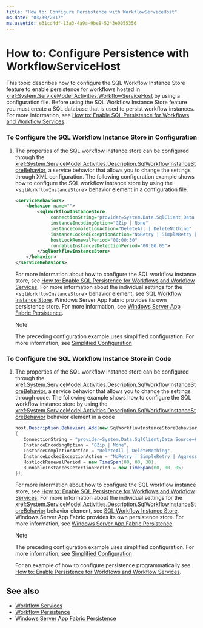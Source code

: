 ```yaml
---
title: "How to: Configure Persistence with WorkflowServiceHost"
ms.date: "03/30/2017"
ms.assetid: e31cd4df-13a3-4a9a-9be8-5243e0055356
---
```

# How to: Configure Persistence with WorkflowServiceHost
This topic describes how to configure the SQL Workflow Instance Store feature to enable persistence for workflows hosted in <xref:System.ServiceModel.Activities.WorkflowServiceHost> by using a configuration file. Before using the SQL Workflow Instance Store feature you must create a SQL database that is used to persist workflow instances. For more information, see [How to: Enable SQL Persistence for Workflows and Workflow Services](../../windows-workflow-foundation/how-to-enable-sql-persistence-for-workflows-and-workflow-services.md).  
  
### To Configure the SQL Workflow Instance Store in Configuration  
  
1. The properties of the SQL workflow instance store can be configured through the <xref:System.ServiceModel.Activities.Description.SqlWorkflowInstanceStoreBehavior>, a service behavior that allows you to change the settings through XML configuration. The following configuration example shows how to configure the SQL workflow instance store by using the <`sqlWorkflowInstanceStore`> behavior element in a configuration file.  
  
    ```xml  
    <serviceBehaviors>  
        <behavior name="">  
            <sqlWorkflowInstanceStore
                 connectionString="provider=System.Data.SqlClient;Data Source=(local);Initial Catalog=DefaultPersistenceProviderDb;Integrated Security=True;Async=true"  
                 instanceEncodingOption="GZip | None"  
                 instanceCompletionAction="DeleteAll | DeleteNothing"  
                 instanceLockedExceptionAction="NoRetry | SimpleRetry | AggressiveRetry"  
                 hostLockRenewalPeriod="00:00:30"
                 runnableInstancesDetectionPeriod="00:00:05">  
            </sqlWorkflowInstanceStore>  
        </behavior>  
    </serviceBehaviors>  
    ```  
  
     For more information about how to configure the SQL workflow instance store, see [How to: Enable SQL Persistence for Workflows and Workflow Services](../../windows-workflow-foundation/how-to-enable-sql-persistence-for-workflows-and-workflow-services.md). For more information about the individual settings for the <`sqlWorkflowInstanceStore`> behavior element, see [SQL Workflow Instance Store](../../windows-workflow-foundation/sql-workflow-instance-store.md). Windows Server App Fabric provides its own persistence store. For more information, see [Windows Server App Fabric Persistence](/previous-versions/appfabric/ee677272(v=azure.10)).  
  
    > [!NOTE]
    > The preceding configuration example uses simplified configuration. For more information, see [Simplified Configuration](../simplified-configuration.md)  
  
### To Configure the SQL Workflow Instance Store in Code  
  
1. The properties of the SQL workflow instance store can be configured through the <xref:System.ServiceModel.Activities.Description.SqlWorkflowInstanceStoreBehavior>, a service behavior that allows you to change the settings through code. The following example shows how to configure the SQL workflow instance store by using the <xref:System.ServiceModel.Activities.Description.SqlWorkflowInstanceStoreBehavior> behavior element in a code  
  
    ```csharp  
    host.Description.Behaviors.Add(new SqlWorkflowInstanceStoreBehavior  
    {  
       ConnectionString = "provider=System.Data.SqlClient;Data Source=(local);Initial Catalog=DefaultPersistenceProviderDb;Integrated Security=True;Async=true",  
       InstanceEncodingOption = "GZip | None",  
       InstanceCompletionAction = "DeleteAll | DeleteNothing",  
       InstanceLockedExceptionAction = "NoRetry | SimpleRetry | AggressiveRetry",  
       HostLockRenewalPeriod = new TimeSpan(00, 00, 30),  
       RunnableInstancesDetectionPeriod = new TimeSpan(00, 00, 05)  
    });  
    ```  
  
     For more information about how to configure the SQL workflow instance store, see [How to: Enable SQL Persistence for Workflows and Workflow Services](../../windows-workflow-foundation/how-to-enable-sql-persistence-for-workflows-and-workflow-services.md). For more information about the individual settings for the <xref:System.ServiceModel.Activities.Description.SqlWorkflowInstanceStoreBehavior> behavior element, see [SQL Workflow Instance Store](../../windows-workflow-foundation/sql-workflow-instance-store.md). Windows Server App Fabric provides its own persistence store. For more information, see [Windows Server App Fabric Persistence](/previous-versions/appfabric/ee677272(v=azure.10)).  
  
    > [!NOTE]
    > The preceding configuration example uses simplified configuration. For more information, see [Simplified Configuration](../simplified-configuration.md)  
  
     For an example of how to configure persistence programmatically see [How to: Enable Persistence for Workflows and Workflow Services](../../windows-workflow-foundation/how-to-enable-persistence-for-workflows-and-workflow-services.md).  
  
## See also

- [Workflow Services](workflow-services.md)
- [Workflow Persistence](../../windows-workflow-foundation/workflow-persistence.md)
- [Windows Server App Fabric Persistence](/previous-versions/appfabric/ee677272(v=azure.10))
